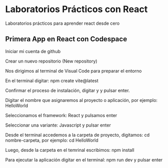 # Laboratorios Prácticos con React
Laboratorios prácticos para aprender react desde cero

## Primera App en React con Codespace
Iniciar mi cuenta de github

Crear un nuevo repositorio (New repository)

Nos dirigimos al terminal de Visual Code para preparar el entorno

En el terminal digitar: npm create vite@latest

Confirmar el proceso de instalación, digitar y y pulsar enter.

Digitar el nombre que asignaremos al proyecto o aplicación, por ejemplo: HelloWorld

Seleccionamos el framework: React y pulsamos enter

Seleccionar una variante: Javascript y pulsar enter

Desde el terminal accedemos a la carpeta de proyecto, digitamos: cd nombre-carpeta, por ejemplo: cd HelloWorld

Luego, desde la carpeta en el temrinal escribimos: npm install

Para ejecutar la aplicación digitar en el terminal: npm run dev y pulsar enter
